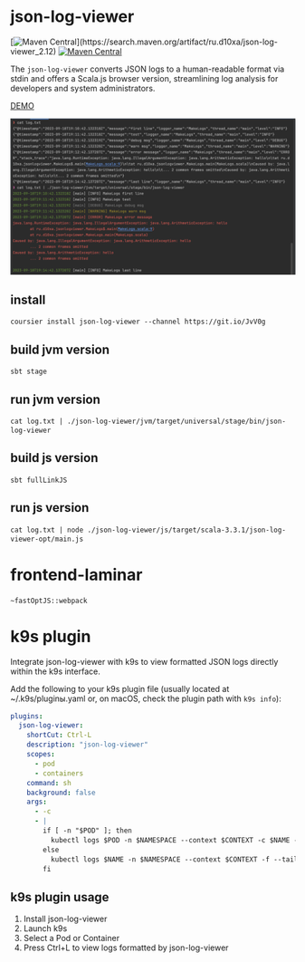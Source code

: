 # json-log-viewer

[![Maven Central](https://img.shields.io/maven-central/v/ru.d10xa/json-log-viewer_2.12.svg?label=Maven%20Central%20(Scala%202.12))](https://search.maven.org/artifact/ru.d10xa/json-log-viewer_2.12)
[![Maven Central](https://img.shields.io/maven-central/v/ru.d10xa/json-log-viewer_3.svg?label=Maven%20Central%20(Scala%203))](https://search.maven.org/artifact/ru.d10xa/json-log-viewer_3)


The `json-log-viewer` converts JSON logs to a human-readable
format via stdin and offers a Scala.js browser version,
streamlining log analysis for developers and system administrators.

[DEMO](https://d10xa.ru/json-log-viewer/)

![screenshot.png](screenshot.png)

## install

```
coursier install json-log-viewer --channel https://git.io/JvV0g
```

## build jvm version

```
sbt stage
```

## run jvm version

```
cat log.txt | ./json-log-viewer/jvm/target/universal/stage/bin/json-log-viewer
```

## build js version

```
sbt fullLinkJS
```

## run js version

```
cat log.txt | node ./json-log-viewer/js/target/scala-3.3.1/json-log-viewer-opt/main.js
```

# frontend-laminar

```~fastOptJS::webpack```

# k9s plugin

Integrate json-log-viewer with k9s to view formatted JSON logs directly within the k9s interface.

Add the following to your k9s plugin file 
(usually located at ~/.k9s/pluginы.yaml or, on macOS, check the plugin path with `k9s info`):

```yaml
plugins:
  json-log-viewer:
    shortCut: Ctrl-L
    description: "json-log-viewer"
    scopes:
      - pod
      - containers
    command: sh
    background: false
    args:
      - -c
      - |
        if [ -n "$POD" ]; then
          kubectl logs $POD -n $NAMESPACE --context $CONTEXT -c $NAME -f --tail 500 | json-log-viewer; read -p "Press [Enter] to close..."
        else
          kubectl logs $NAME -n $NAMESPACE --context $CONTEXT -f --tail 500 | json-log-viewer; read -p "Press [Enter] to close..."
        fi
```

##  k9s plugin usage

1. Install json-log-viewer
2. Launch k9s
3. Select a Pod or Container
4. Press Ctrl+L to view logs formatted by json-log-viewer
